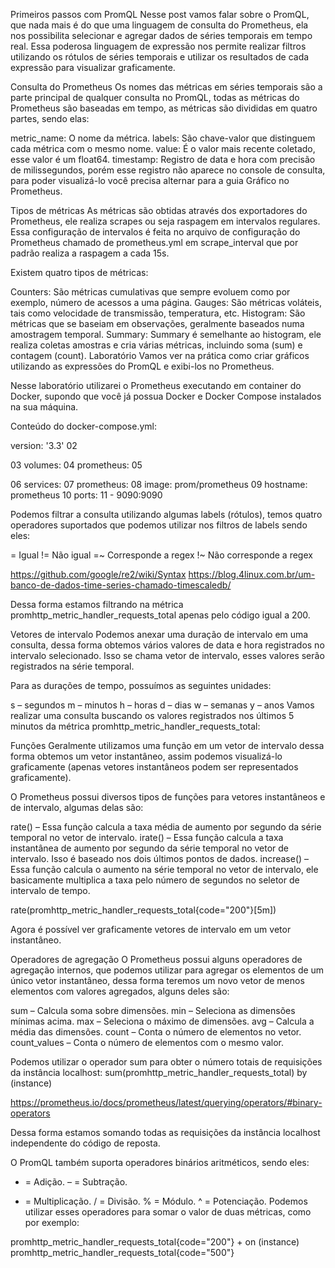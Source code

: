 Primeiros passos com PromQL
Nesse post vamos falar sobre o PromQL, que nada mais é do que uma linguagem de consulta do Prometheus, ela nos possibilita selecionar e agregar dados de séries temporais em tempo real.
Essa poderosa linguagem de expressão nos permite realizar filtros utilizando os rótulos de séries temporais e utilizar os resultados de cada expressão para visualizar graficamente.

Consulta do Prometheus
Os nomes das métricas em séries temporais são a parte principal de qualquer consulta no PromQL, todas as métricas do Prometheus são baseadas em tempo, as métricas são divididas em quatro partes, sendo elas:

metric_name: O nome da métrica.
labels: São chave-valor que distinguem cada métrica com o mesmo nome.
value: É o valor mais recente coletado, esse valor é um float64.
timestamp: Registro de data e hora com precisão de milissegundos, porém esse registro não aparece no console de consulta, para poder visualizá-lo você precisa alternar para a guia Gráfico no Prometheus.

Tipos de métricas
As métricas são obtidas através dos exportadores do Prometheus, ele realiza scrapes ou seja raspagem em intervalos regulares. Essa configuração de intervalos é feita no arquivo de configuração do Prometheus chamado de prometheus.yml em scrape_interval que por padrão realiza a raspagem a cada 15s.

Existem quatro tipos de métricas:

Counters: São métricas cumulativas que sempre evoluem como por exemplo, número de acessos a uma página.
Gauges: São métricas voláteis, tais como velocidade de transmissão, temperatura, etc.
Histogram: São métricas que se baseiam em observações, geralmente baseados numa amostragem temporal.
Summary: Summary é semelhante ao histogram, ele realiza coletas amostras e cria várias métricas, incluindo soma (sum) e contagem (count).
Laboratório
Vamos ver na prática como criar gráficos utilizando as expressões do PromQL e exibi-los no Prometheus.

Nesse laboratório utilizarei o Prometheus executando em container do Docker, supondo que você já possua Docker e Docker Compose instalados na sua máquina.

Conteúdo do docker-compose.yml:

version: '3.3'
02
 
03
volumes:
04
  prometheus:
05
 
06
services:
07
  prometheus:
08
    image: prom/prometheus
09
    hostname: prometheus
10
    ports:
11
      - 9090:9090


Podemos filtrar a consulta utilizando algumas labels (rótulos), temos quatro operadores suportados que podemos utilizar nos filtros de labels sendo eles:

= Igual
!= Não igual
=~ Corresponde a regex
!~ Não corresponde a regex

https://github.com/google/re2/wiki/Syntax
https://blog.4linux.com.br/um-banco-de-dados-time-series-chamado-timescaledb/

Dessa forma estamos filtrando na métrica promhttp_metric_handler_requests_total apenas pelo código igual a 200.

Vetores de intervalo
Podemos anexar uma duração de intervalo em uma consulta, dessa forma obtemos vários valores de data e hora registrados no intervalo selecionado. Isso se chama vetor de intervalo, esses valores serão registrados na série temporal.

Para as durações de tempo, possuímos as seguintes unidades:

s – segundos
m – minutos
h – horas
d – dias
w – semanas
y – anos
Vamos realizar uma consulta buscando os valores registrados nos últimos 5 minutos da métrica promhttp_metric_handler_requests_total:


Funções
Geralmente utilizamos uma função em um vetor de intervalo dessa forma obtemos um vetor instantâneo, assim podemos visualizá-lo graficamente (apenas vetores instantâneos podem ser representados graficamente).

O Prometheus possui diversos tipos de funções para vetores instantâneos e de intervalo, algumas delas são:

rate() – Essa função calcula a taxa média de aumento por segundo da série temporal no vetor de intervalo.
irate() – Essa função calcula a taxa instantânea de aumento por segundo da série temporal no vetor de intervalo. Isso é baseado nos dois últimos pontos de dados.
increase() – Essa função calcula o aumento na série temporal no vetor de intervalo, ele basicamente multiplica a taxa pelo número de segundos no seletor de intervalo de tempo.

rate(promhttp_metric_handler_requests_total{code="200"}[5m])

Agora é possível ver graficamente vetores de intervalo em um vetor instantâneo.

Operadores de agregação
O Prometheus possui alguns operadores de agregação internos, que podemos utilizar para agregar os elementos de um único vetor instantâneo, dessa forma teremos um novo vetor de menos elementos com valores agregados, alguns deles são:

sum – Calcula soma sobre dimensões.
min – Seleciona as dimensões mínimas acima.
max – Seleciona o máximo de dimensões.
avg – Calcula a média das dimensões.
count – Conta o número de elementos no vetor.
count_values – Conta o número de elementos com o mesmo valor.

Podemos utilizar o operador sum para obter o número totais de requisições da instância localhost:
sum(promhttp_metric_handler_requests_total) by (instance)

https://prometheus.io/docs/prometheus/latest/querying/operators/#binary-operators

Dessa forma estamos somando todas as requisições da instância localhost independente do código de reposta.

O PromQL também suporta operadores binários aritméticos, sendo eles:

+ = Adição.
– = Subtração.
* = Multiplicação.
/ = Divisão.
% = Módulo.
^ = Potenciação.
Podemos utilizar esses operadores para somar o valor de duas métricas, como por exemplo:

promhttp_metric_handler_requests_total{code="200"} + on (instance) promhttp_metric_handler_requests_total{code="500"}